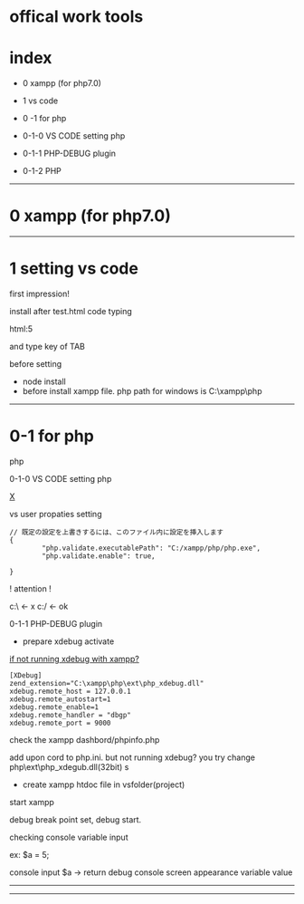 # offical work tools

# index
- 0 xampp (for php7.0)
- 1 vs code


- 0 -1 for php 

- 0-1-0 VS CODE setting php
- 0-1-1 PHP-DEBUG plugin
- 0-1-2 PHP 



--------------------------------
# 0 xampp (for php7.0)




-------------
# 1 setting vs code

first impression! 

install after test.html code typing

html:5

and type key of TAB


before setting
- node install
- before install xampp file. php path for windows  is C:\xampp\php



-------------
# 0-1 for php

php

0-1-0 VS CODE setting php

[X](https://officeyuai.net/%E3%82%B7%E3%82%B9%E3%83%86%E3%83%A0%E9%96%8B%E7%99%BA/vscodewithphpsetting/)

vs user propaties setting

```
// 既定の設定を上書きするには、このファイル内に設定を挿入します
{
        "php.validate.executablePath": "C:/xampp/php/php.exe",
        "php.validate.enable": true,

}

```

! attention !

c:\ <- x
c:/ <- ok





0-1-1 PHP-DEBUG plugin

- prepare xdebug activate

[if not running xdebug with xampp?](http://gomocool.net/gomokulog/?p=64)

```
[XDebug]
zend_extension="C:\xampp\php\ext\php_xdebug.dll"
xdebug.remote_host = 127.0.0.1
xdebug.remote_autostart=1
xdebug.remote_enable=1
xdebug.remote_handler = "dbgp"
xdebug.remote_port = 9000
```

check the xampp dashbord/phpinfo.php

add upon cord to php.ini. but not running xdebug?
you try change php\ext\php_xdegub.dll(32bit) s




- create xampp htdoc file in vsfolder(project)

start xampp

debug break point set, debug start.

checking console variable input

ex: $a = 5;

console input $a -> return debug console screen appearance variable value












-------------



-------------

